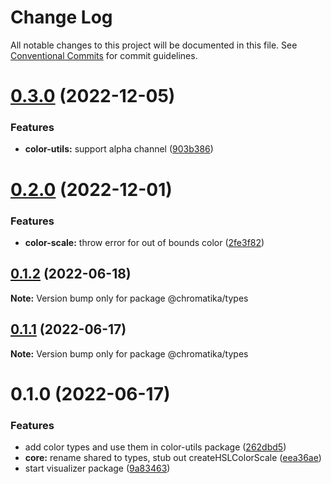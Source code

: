 # Change Log

All notable changes to this project will be documented in this file.
See [Conventional Commits](https://conventionalcommits.org) for commit guidelines.

# [0.3.0](https://github.com/tkofh/chromatika/compare/@chromatika/types@0.2.0...@chromatika/types@0.3.0) (2022-12-05)


### Features

* **color-utils:** support alpha channel ([903b386](https://github.com/tkofh/chromatika/commit/903b386157aa71ea56b75c17db69dc02f8e687b5))





# [0.2.0](https://github.com/tkofh/chromatika/compare/@chromatika/types@0.1.2...@chromatika/types@0.2.0) (2022-12-01)


### Features

* **color-scale:** throw error for out of bounds color ([2fe3f82](https://github.com/tkofh/chromatika/commit/2fe3f82eb26a88de85ef6501e50d89319395a379))





## [0.1.2](https://github.com/tkofh/chromatika/compare/@chromatika/types@0.1.1...@chromatika/types@0.1.2) (2022-06-18)

**Note:** Version bump only for package @chromatika/types





## [0.1.1](https://github.com/tkofh/chromatika/compare/@chromatika/types@0.1.0...@chromatika/types@0.1.1) (2022-06-17)

**Note:** Version bump only for package @chromatika/types





# 0.1.0 (2022-06-17)


### Features

* add color types and use them in color-utils package ([262dbd5](https://github.com/tkofh/chromatika/commit/262dbd58280078d38f4d05b34690c2f645908ef9))
* **core:** rename shared to types, stub out createHSLColorScale ([eea36ae](https://github.com/tkofh/chromatika/commit/eea36aef9a75b95e31f77f6d0c3de39f48960764))
* start visualizer package ([9a83463](https://github.com/tkofh/chromatika/commit/9a83463f1ed3cdd22e351c08d458b37c7bfe50cf))
